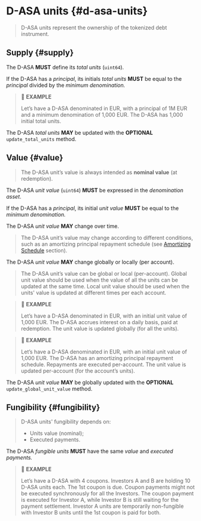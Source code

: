 # D-ASA units {#d-asa-units}

> D-ASA units represent the ownership of the tokenized debt instrument.

## Supply {#supply}

The D-ASA **MUST** define its *total units* (`uint64`).

If the D-ASA has a *principal*, its initials *total units* **MUST** be equal to
the *principal* divided by the *minimum denomination.*

> 📎 **EXAMPLE**
>
> Let’s have a D-ASA denominated in EUR, with a principal of 1M EUR and a minimum
> denomination of 1,000 EUR. The D-ASA has 1,000 initial total units.

The D-ASA *total units* **MAY** be updated with the **OPTIONAL** `update_total_units`
method.

## Value {#value}

> The D-ASA unit’s value is always intended as **nominal value** (at redemption).

The D-ASA *unit value* (`uint64`) **MUST** be expressed in the *denomination asset*.

If the D-ASA has a *principal*, its initial *unit value* **MUST** be equal to the
*minimum denomination.*

The D-ASA *unit* *value* **MAY** change over time.

> The D-ASA unit’s value may change according to different conditions, such as an
> amortizing principal repayment schedule (see [Amortizing Schedule](./principal-repayment.md#amortizing-schedule)
> section).

The D-ASA *unit value* **MAY** change globally or locally (per account).

> The D-ASA unit’s value can be global or local (per-account). Global unit value
> should be used when the value of all the units can be updated at the same time.
> Local unit value should be used when the units' value is updated at different
> times per each account.

> 📎 **EXAMPLE**
>
> Let’s have a D-ASA denominated in EUR, with an initial unit value of 1,000 EUR.
> The D-ASA accrues interest on a daily basis, paid at redemption. The unit value
> is updated globally (for all the units).

> 📎 **EXAMPLE**
>
> Let’s have a D-ASA denominated in EUR, with an initial unit value of 1,000 EUR.
> The D-ASA has an amortizing principal repayment schedule. Repayments are executed
> per-account. The unit value is updated per-account (for the account’s units).

The D-ASA *unit value* **MAY** be globally updated with the **OPTIONAL** `update_global_unit_value`
method.

## Fungibility {#fungibility}

> D-ASA units' fungibility depends on:
>
> - Units value (nominal);
> - Executed payments.
>

The D-ASA *fungible units* **MUST** have the same *value* and *executed payments.*

> 📎 **EXAMPLE**
>
> Let’s have a D-ASA with 4 coupons. Investors A and B are holding 10 D-ASA units
> each. The 1st coupon is due. Coupon payments might not be executed synchronously
> for all the Investors. The coupon payment is executed for Investor A, while Investor
> B is still waiting for the payment settlement. Investor A units are temporarily
> non-fungible with Investor B units until the 1st coupon is paid for both.
